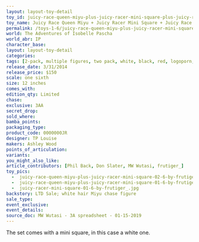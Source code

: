 ```yaml
---
layout: layout-toy-detail 
toy_id: juicy-race-queen-miyu-plus-juicy-racer-mini-square-plus-juicy-race-lager-bottle
toy_name: Juicy Race Queen Miyu + Juicy Racer Mini Square + Juicy Race Lager Bottle
permalink: /toys-1-6/juicy-race-queen-miyu-plus-juicy-racer-mini-square-plus-juicy-race-lager-bottle.html
world: The Adventures of Isobelle Pascha
world_abr: IP
character_base: 
layout: layout-toy-detail
categories: 
tags: [2-pack, multiple figures, two pack, white, black, red, logoporn, bottle]
release_date: 3/31/2014
release_price: $150 
scale: one sixth
size: 12 inches
comes_with: 
edition_qty: Limited
chase: 
exclusive: 3AA
secret_drop: 
sold_where: 
bamba_points: 
packaging_type: 
product_code: 0000000JR
designer: TP Louise
makers: Ashley Wood
points_of_articulation: 
variants: 
you_might_also_like: 
article_contributors: [Phil Back, Don Slater, MW Wutasi, frutiger_]
toy_pics: 
  -  juicy-race-queen-miyu-plus-juicy-racer-mini-square-02-6-by-frutiger_.jpg
  -  juicy-race-queen-miyu-plus-juicy-racer-mini-square-01-6-by-frutiger_.jpg
  -  juicy-racer-mini-square-01-6-by-frutiger_.jpg
backstory: LTD Sale; white hair Miyu chase figure
sale_type: 
event_exclusive: 
event_details: 
source_doc: MW Wutasi - 3A spreadsheet - 01-15-2019
---
```

The set comes with a mini square, in this case a white one.